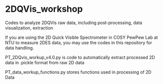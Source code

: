 # 2DQVis_workshop
Codes to analyze 2DQVis raw data, including post-processing, data visualization, extraction

If you are using the 2D Quick Visible Spectrometer in COSY PewPew Lab at NTU to measure 2DES data, you may use the codes in this repository for data handling.

PT_2DQvis_workup_v4.0.py is code to automatically extract processed 2D data in .pickle format from raw 2D data

PT_data_workup_functions.py stores functions used in processing of 2D Data

